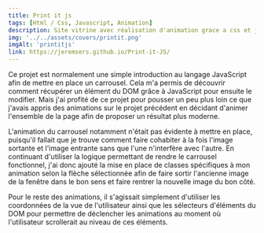 ```yaml
---
title: Print it js
tags: [Html / Css, Javascript, Animation]
description: Site vitrine avec réalisation d'animation grace a css et js
img: '../../assets/covers/printit.png'
imgAlt: 'printitjs'
link: https://jeremsers.github.io/Print-it-JS/
---
```




Ce projet est normalement une simple introduction au langage JavaScript afin de mettre en place un carrousel. Cela m'a permis de découvrir comment récupérer un élément du DOM grâce à JavaScript pour ensuite le modifier. Mais j'ai profité de ce projet pour pousser un peu plus loin ce que j'avais appris des animations sur le projet précédent en décidant d'animer l'ensemble de la page afin de proposer un résultat plus moderne.

L'animation du carrousel notamment n'était pas évidente à mettre en place, puisqu'il fallait que je trouve comment faire cohabiter à la fois l'image sortante et l'image entrante sans que l'une n'interfère avec l'autre. En continuant d'utiliser la logique permettant de rendre le carrousel fonctionnel, j'ai donc ajouté la mise en place de classes spécifiques à mon animation selon la flèche sélectionnée afin de faire sortir l'ancienne image de la fenêtre dans le bon sens et faire rentrer la nouvelle image du bon côté.

Pour le reste des animations, il s'agissait simplement d'utiliser les coordonnées de la vue de l'utilisateur ainsi que les sélecteurs d'éléments du DOM pour permettre de déclencher les animations au moment où l'utilisateur scrollerait au niveau de ces éléments.
